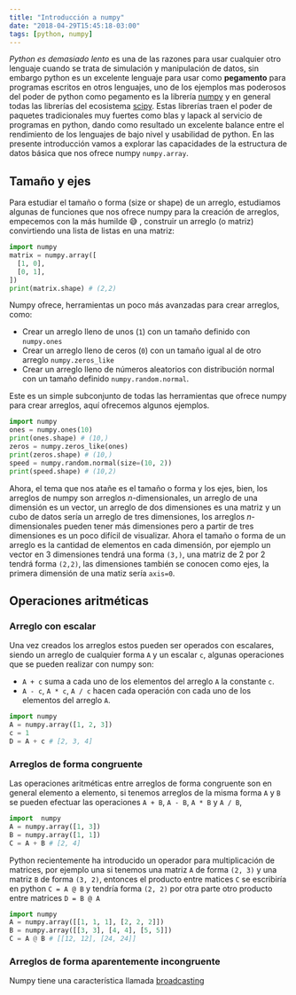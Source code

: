 ```yaml
---
title: "Introducción a numpy"
date: "2018-04-29T15:45:18-03:00"
tags: [python, numpy]
---
```


*Python es demasiado lento* es una de las razones para usar cualquier otro
lenguaje cuando se trata de simulación y manipulación de datos, sin embargo
python es un excelente lenguaje para usar como **pegamento** para programas
escritos en otros lenguajes, uno de los ejemplos mas poderosos del poder de
python como pegamento es la librería [numpy](http://www.numpy.org/) y en
general todas las librerías del ecosistema [scipy](https://www.scipy.org/).
Estas librerías traen el poder de paquetes tradicionales muy fuertes como
blas y lapack al servicio de programas en python, dando como resultado un
excelente balance entre el rendimiento de los lenguajes de bajo nivel y
usabilidad de python. En las presente introducción vamos a explorar las
capacidades de la estructura de datos básica que nos ofrece numpy
`numpy.array`.

## Tamaño y ejes

Para estudiar el tamaño o forma (size or shape) de un arreglo, estudiamos
algunas de funciones que nos ofrece numpy para la creación de arreglos,
empecemos con la más humilde 😅 , construir un arreglo (o matriz)
convirtiendo una lista de listas en una matriz:

```python
import numpy
matrix = numpy.array([
  [1, 0],
  [0, 1],
])
print(matrix.shape) # (2,2)
```

Numpy ofrece, herramientas un poco más avanzadas para crear arreglos, como:

- Crear un arreglo lleno de unos (`1`) con un tamaño definido con `numpy.ones`
- Crear un arreglo lleno de ceros (`0`) con un tamaño igual al de otro arreglo `numpy.zeros_like`
- Crear un arreglo lleno de números aleatorios con distribución normal con un tamaño definido `numpy.random.normal`.

Este es un simple subconjunto de todas las herramientas que ofrece numpy para
crear arreglos, aquí ofrecemos algunos ejemplos.

```python
import numpy
ones = numpy.ones(10)
print(ones.shape) # (10,)
zeros = numpy.zeros_like(ones)
print(zeros.shape) # (10,)
speed = numpy.random.normal(size=(10, 2))
print(speed.shape) # (10,2)
```

Ahora, el tema que nos atañe es el tamaño o forma y los ejes, bien, los
arreglos de numpy son arreglos *n*-dimensionales, un arreglo de una dimensión
es un vector, un arreglo de dos dimensiones es una matriz y un cubo de datos
sería un arreglo de tres dimensiones, los arreglos *n*-dimensionales pueden
tener más dimensiones pero a partir de tres dimensiones es un poco difícil de
visualizar. Ahora el tamaño o forma de un arreglo es la cantidad de elementos
en cada dimensión, por ejemplo un vector en 3 dimensiones tendrá una forma
`(3,)`, una matriz de 2 por 2 tendrá forma `(2,2)`, las dimensiones también
se conocen como ejes, la primera dimensión de una matiz sería `axis=0`.

## Operaciones aritméticas

### Arreglo con escalar

Una vez creados los arreglos estos pueden ser operados con escalares, siendo
un arreglo de cualquier forma `A` y un escalar `c`, algunas operaciones que
se pueden realizar con numpy son:

- `A + c`  suma a cada uno de los elementos del arreglo `A` la constante `c`.
- `A - c`, `A * c`, `A / c` hacen cada operación con cada uno de los elementos del arreglo `A`.

```python
import numpy
A = numpy.array([1, 2, 3])
c = 1
D = A + c # [2, 3, 4]
```

### Arreglos de forma congruente

Las operaciones aritméticas entre arreglos de forma congruente son en general
elemento a elemento, si tenemos arreglos de la misma forma `A` y `B` se
pueden efectuar las operaciones `A + B`, `A - B`, `A * B` y `A / B`,

```python
import  numpy
A = numpy.array([1, 3])
B = numpy.array([1, 1])
C = A + B # [2, 4]
```

Python recientemente ha introducido un operador para multiplicación de
matrices, por ejemplo una si tenemos una matriz `A` de forma `(2, 3)` y una
matriz `B` de forma `(3, 2)`, entonces el producto entre matices `C` se
escribiría en python `C = A @ B` y tendría forma `(2, 2)` por otra parte otro
producto entre matrices `D = B @ A`

```python
import numpy
A = numpy.array([[1, 1, 1], [2, 2, 2]])
B = numpy.array([[3, 3], [4, 4], [5, 5]])
C = A @ B # [[12, 12], [24, 24]]
```

### Arreglos de forma aparentemente incongruente

Numpy tiene una característica llamada [broadcasting]



[broadcasting]: https://docs.scipy.org/doc/numpy-1.14.0/user/basics.broadcasting.html
